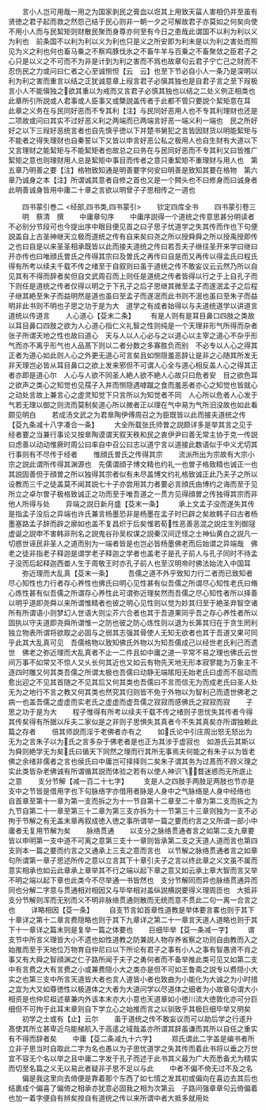 <!-- { "loadSidebar": true } -->
　　言小人岂可用哉一用之为国家剥民之膏血以诳其上用致天菑人害相仍并至虽有贤徳之君子起而救之然怨己结于民心则非一朝一夕之可解故君子亦莫如之何矣向使不用小人而与民絜矩则财散民聚而身尊亦何至有今日之患哉此谓国不以利为利以义为利也　前条国不以利为利以义为利也只是义之所安即为利未是以为利之害处而照见为义之利也何也畜马乗之不察鸡豚伐氷之不畜牛羊与百乗之不畜聚敛之臣君子之心只是以义之不可而不为非是计到为利之害而不爲也故章句云君子宁亡己之财而不忍伤民之力或问曰仁者之心至诚恻怛【云　云】也至下节必自小人一条乃是深明以利为利之害而重言以结之正犹诚意章上叚言君子必愼其独也是自君子言之至下叚极言小人不能愼独之欲其重以为戒而又言君子必慎其独也以结之二处义例正相类也此章所引所説或人君事或人臣事又或槩説盖传者于此都不管只要説个絜矩意在耳　此章之义务在与民同好恶而不专其利【注】与民同好恶用人也不专其利理财也还是二项故或问曰其实不过好恶义利之两端而已两端言好恶一端义利一端也　民之所好好之以下三叚好恶统言者也自先慎乎徳以下并楚书舅犯之言皆因财货以明能絜矩与不能者之得失理财也自秦誓以下又皆以申言好恶公私之极用人也自生财有大道以下又言理财之能絜矩与不能絜矩者也故总之曰务在与民同好恶而不专其利又曰皆推广絜矩之意也则理财用人总是絜矩中事目而传者之意只重絜矩不重理财与用人也　第五章乃明善之要【注】格物致知通是明善要字何安曰明善是致知其要在格物　第六章乃诚身之本【注】所谓诚其意者自修之首也又是一个闗头也不曰修身而曰诚身者此明善诚身皆用中庸二十章之言欲以明曾子子思相传之一道也











　　四书蒙引巻二
<经部,四书类,四书蒙引>
　　钦定四库全书
　　四书蒙引卷三
　　明　蔡清　撰
　　中庸章句序
　　中庸序説得一个道统之传意思甚分明读者不必别分节段可也今提出序中眼目便见首之曰子思子忧道学之失其传而作也下句便説盖自上古圣神继天立极而道统之传有自来矣曰尧之所以授舜舜之所以授禹授即传之也曰自是以来圣圣相承既皆以此而接夫道统之传曰若吾夫子继往圣开来学曰继曰开亦传也曰唯顔氏曽氏之传得其宗曰及曽氏之再传曰自是而又再传以得孟氏曰程氏得有所考以续夫千载不传之绪至于自叙则曰虽于道统之传不敢妄议云云然乃所以自见其有不得而辞者矣但自文武周召而上则任是道统之传者皆得以行之于上自孔子而下则任是道统之传者仅得以明之于下孔子之后子思继其微至孟子而遂泯孟子之后程子继其絶至朱子而益明然是道也虽曰至孟子而遂泯而此书则不泯也虽曰至朱子而益明非此书则不明也子思之功于是为大　道学之有成者始得以与夫道统道学以讲道言道统以传道言
　　人心道心【芟末二条】
　　有是人则有是耳目鼻口四肢之类故以耳目鼻口四肢之欲为人心道心指仁义礼智之性则纯是一个天理非形气所得而杂者张子所谓天地之性也故曰道心　天与人以人心必与之以道心以主宰之道心不杂乎形气而亦不离乎形气也人品髙下则以二者分数之多寡胜负而别　不必专以人心之得其正者为道心如此则人心之外更无道心可言矣且如恻隠羞恶辞让是非之心随其所发无非天理岂必皆从耳目鼻口之欲上发来邪但不可谓人心全与道心相反盖人心之得其正者亦即是道心尔　人心与人欲不同圣人絶人欲不絶人心故只曰危者安　目之欲色耳之欲声之类心之知觉也见孺子入井而恻隠遇嘑蹴之食而羞恶者亦心之知觉也皆就心之动处言故上兼言心之虚灵知觉下只言所以为知觉者不同　人心所以危者人心发于气若无理以御之则流而莫制矣道心所以微者正以理在气中易为气所汨没故也如此看颇见明白
　　若成汤文武之为君臯陶伊傅周召之为臣既皆以此而接夫道统之传【芟九条减十八字凑合一条】
　　大全所载张氏师曽之説颇详多是举其言之见于经者要之当兼行事论又按臯陶谟谓天叙天秩和民之衷伊尹曰善无常主协于克一传説曰虑善以动动惟厥时周公曰率自中召公曰志以道宁言以道接此数语似于中义尤切其行事则有不尽传于经者
　　惟顔氏曽氏之传得其宗
　　流派所出为宗故有大宗小宗之説此谓所传得其渊源也　先儒谓顔子博文精也约礼一也曽子格致精也诚正一也其説固善但于顔曽之所以独得其宗者似有未尽盖博文约礼格致诚正此乃夫子之所以设教而三千之徒盖莫不闻其説七十子亦尝用其力者要必言顔氏由博约之诲而至于见所立之卓尔曽子极格致诚正之功而至于唯吾道之一贯方见得顔曽之传独得其宗而非他人所得与处
　　异端之説日新月盛【芟末一条】
　　承上文孟子没而遂失其传是指孟子没后之异端也许氏兼言杨墨恐非是杨墨在孟子时已辟之矣故韩子曰古者杨墨塞路孟子辞而辟之廓如也盖不复昌炽于后矣惟若荀性恶善恶混之説庄生列御冦虚诞之説申不害韩非刑名之説鬼谷孙吴权谋之説秦汉间迂怪之士神仙黄白之説凡一切惑世诬民非圣人之道而别为一端者皆是也岂必皆杨墨佛老而后始谓之异端哉　佛老之徒非指老子释迦是谓学老子释迦之学者也盖老子是孔子前人与孔子同时不待孟子没而后起释迦西畨人生于周敬王时亦孔子前人也至汉明帝时佛法始流入中国耳
　　弥近理而大乱真【芟末一条】
　　吾儒之道不外乎致知力行二者而已致知者尽心知性也力行者存心养性也佛氏曰明心见性甚有似吾儒之所谓尽心知性老氏曰脩心炼性甚有似吾儒之所谓存心养性此可谓弥近理矣然而吾儒之尽心知性者所以择善以明乎道即尧舜以来所谓惟精者也彼之明心见性则以觉为妙其归至于絶圣弃智空诸所有所谓语小则梦幻人世语大则尘芥六合者也其于吾道果同乎吾之存心养性者所以固执以守夫道即尧舜所谓惟一之防也彼之防心炼性则以退为长筭其归在于贪生罔利独立物表所谓将欲取之必固与之弱其志强其骨使人无知无欲者也其于吾道又果可同乎此其大乱真可见　吾儒格物以致知佛氏外物以为知吾儒成己以经世老氏利己而遗世　佛老之弥近理而大乱真者不止一二件且如中庸之道一平常不易之理也佛氏云世间万事不如常又不惊人又乆长何其近也又如云有物先天地无形本寂寥能为万象主不逐四时雕又何其类吾儒之所谓太极也吾儒曰动静无端隂阳无始老氏曰虚而不屈动而愈出迎之不见其首随之不见其后又何其类也吾儒曰不言而信无为而成老氏曰圣人处无为之地行不言之教又何其类也然究其归则皆不免于外物以为智利己而遗世佛老之病一也盖吾儒之虚虚而实老氏之虚虚而虚吾儒之寂寂而感佛氏之寂寂而寂
　　子思之功于是为大
　　程子惟得有所考以续夫千载不传之绪则子思忧失其传者今得其传矣得有所据以斥夫二家似是之非则子思惧失其真者今不失其真矣亦所谓独赖此篇之存者
　　倍其师説而淫于老佛者亦有之
　　如氏论中引庄周出怒无怒出为无为之言朱子以为氏之言多杂于佛老者是也正为其涉于虚寂也　如游氏云其斯以为舜则絶学无为矣氏曰循天下同然之理而行其所无事焉夫何能之有朱子以为皆老佛之余绪非儒者之言也侯氏曰中庸岂可择择则二矣朱子谓其务为过髙而不顾义理之实此类皆杂老佛诚有所谓循其説而体验之若有以使人神识飞瞀迷惑而无所底止之意
　　支分节解【减一百二十七字】
　　支是人之四肢手两肢足两肢也节亦是支中之节皆是借用字也下句脉络字亦借用者脉是人身中之气脉络是人身中经络也　自首章至第十一章为第一支而拆之为十一节自第十二章至二十章为第二支而拆之为九节自第二十一章至第三十二章为第三支亦拆为十一节第三十三章则独为一支不必拘于节解之有无盖末章再叙成徳入徳之事所谓举一篇之要而约言之又所谓一部小中庸者无复用节解为矣
　　脉络贯通
　　以支分之脉络贯通者言之如第二支九章要皆以申明第一支中道不可离之意第三支十一章则皆承第二支之天道人道而言也第四支则本一篇之要而约言之又通承上三支之意而言也　以节解之脉络贯通者言之如章句所谓第一章子思述所传之意以立言其下十章引夫子之言以终此章之义文虽不属而意实相承也如云此章承上章举其不行之端以起下章之意又如云承上章大智而言又举不明之端以起下章也此类今不尽举通一书皆然也　支分节解同而异也脉络贯通异而同也分解二字意与贯通相对相因又与毕举相对盖纵説横説要得义理周匝也　大抵非支分节解则浑而无别而义不明非脉络贯通则散而无统而意不贯此二句一离一合言之也
　　详略相因【芟一条】
　　自支节言如首章性道教是举体要言畧也则于其下十章详之第十二章言费隠略也则于其下九章详之第二十一章言天道人道略也则于其下十一章详之篇末则是复举一篇之体要也
　　巨细毕举【芟一条减一字】
　　谓支节中所言义理皆大小不遗也如性道教之防兼説人物存养省察之功则自由教而入之始推而至于天地位万物育自仲尼曰以下所论有君子之事有小人之事有智愚贤不肖之事又有大舜之智顔渊之仁子路所闻于夫子之勇何者而不备举推此类可见又如第二支中有言费之大有言费之小或兼费隠小大之类亦是但不可如王鲁斋之説专以费隠小大实之也第三支中所言天道皆大者也言人道皆小者也致曲为小能化为大诚之为小时措之宜为大又如尊徳性以极道体之大者为大道问学以尽道体之细者为小故章句谓大小相资是也仲尼祖述章兼内外该本末亦大小意也天道章如小徳川流大徳敦化亦可分巨细但不可拘于此耳末章则自下学立心之始推而言之以驯致乎其极巨细毕举又明矣
　　初学之士或有【止】云尔
　　虽于道统之传不敢妄议而可以助后学之行逺升髙使其所立甚卑近乌能梯航入于高逺之域哉盖亦所谓其辞虽谦而其所以自任之重实有不得而辞者矣
　　中庸【芟二条减九十六字】
　　郑氏谓此二字盖是编书者所立非子思当时自取此二字为名也愚以为子思忧道学之失其传而着此书将以垂之万世宜不容无个名以举之且中庸二字发于孔子而述于此书其义最为广大而悉备尤为精实而切至名篇之义无以易此者疑非子思不足以与此
　　中者不偏不倚无过不及之名
　　偏是我这里向去倚便是靠着那个东西了如七情之发其初或偏向在喜边去其后也结裹成个偏喜了偏倚之相承亦犹意必固我之相为次第云　子路问强章章句云倚偏着也加一着字便自有辨矣按自有道统之传以来所谓中者大抵多就用处
